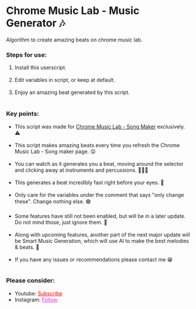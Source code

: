 # Chrome Music Lab - Music Generator 🎶
Algorithm to create amazing beats on chrome music lab.


<h3>Steps for use: </h3>
<ol style="margin-bottom:10px;">
<li>Install this userscript.</li><br>
<li>Edit variables in script, or keep at default.</li><br>
<li>Enjoy an amazing beat generated by this script.</li><br>
</ol>


<h3>Key points:</h3>
<ul style="margin-bottom:10px;">
<li>This script was made for <a href="https://musiclab.chromeexperiments.com/Song-Maker/">Chrome Music Lab - Song Maker</a> exclusively. ⚠</li><br>
<li>This script makes amazing beats every time you refresh the Chrome Music Lab - Song maker page. 😲</li><br>
<li>You can watch as it generates you a beat, moving around the selector and clicking away at instruments and percussions. 🎷🥁🎹</li><br>
<li>This generates a beat incredibly fast right before your eyes. 👀</li><br>
<li>Only care for the variables under the comment that says "only change these". Change nothing else. 🟢</li><br>
<li>Some features have still not been enabled, but will be in a later update. Do not mind those, just ignore them. 🔴</li><br>
<li>Along with upcoming features, another part of the next major update will be Smart Music Generation, which will use AI to make the best melodies & beats. 🤖</li><br>
<li>If you have any issues or recommendations please contact me 😁</li><br>
</ul>
<h3>Please consider:</h3>
<ul>
<li>Youtube:  <a style="color:red;" target="_Blank" href="https://www.youtube.com/channel/UCinBnZ2BKAbCKA1w9lmFd0w">Subscribe</a></li>
<li>Instagram:  <a style="color:#dc2ef0;" target="_Blank" href="https://www.instagram.com/nyc.geahad.codes/">Follow</a></li>
</ul>

